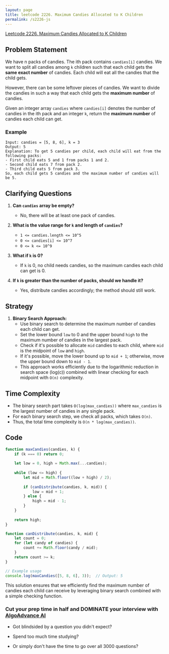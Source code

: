 ```yaml
---
layout: page
title: leetcode 2226. Maximum Candies Allocated to K Children
permalink: /s2226-js
---
```

[Leetcode 2226. Maximum Candies Allocated to K Children](https://algoadvance.github.io/algoadvance/l2226)
## Problem Statement

We have n packs of candies. The ith pack contains `candies[i]` candies. We want to split all candies among `k` children such that each child gets the **same exact number** of candies. Each child will eat all the candies that the child gets.

However, there can be some leftover pieces of candies. We want to divide the candies in such a way that each child gets the **maximum number** of candies.

Given an integer array `candies` where `candies[i]` denotes the number of candies in the ith pack and an integer `k`, return the **maximum number** of candies each child can get.

### Example
```text
Input: candies = [5, 8, 6], k = 3
Output: 5
Explanation: To get 5 candies per child, each child will eat from the following packs:
- First child eats 5 and 1 from packs 1 and 2.
- Second child eats 7 from pack 2.
- Third child eats 5 from pack 3.
So, each child gets 5 candies and the maximum number of candies will be 5.
```

## Clarifying Questions

1. **Can `candies` array be empty?**
   - No, there will be at least one pack of candies.
   
2. **What is the value range for `k` and length of `candies`?**
   - `1 <= candies.length <= 10^5`
   - `0 <= candies[i] <= 10^7`
   - `0 <= k <= 10^9`
   
3. **What if `k` is 0?**
   - If `k` is 0, no child needs candies, so the maximum candies each child can get is 0.
   
4. **If `k` is greater than the number of packs, should we handle it?**
   - Yes, distribute candies accordingly; the method should still work.

## Strategy

1. **Binary Search Approach:**
   - Use binary search to determine the maximum number of candies each child can get.
   - Set the lower bound `low` to 0 and the upper bound `high` to the maximum number of candies in the largest pack.
   - Check if it's possible to allocate `mid` candies to each child, where `mid` is the midpoint of `low` and `high`.
   - If it's possible, move the lower bound up to `mid + 1`; otherwise, move the upper bound down to `mid - 1`.
   - This approach works efficiently due to the logarithmic reduction in search space (log(c)) combined with linear checking for each midpoint with `O(n)` complexity.

## Time Complexity

- The binary search part takes `O(log(max_candies))` where `max_candies` is the largest number of candies in any single pack.
- For each binary search step, we check all packs, which takes `O(n)`.
- Thus, the total time complexity is `O(n * log(max_candies))`.

## Code
```javascript
function maxCandies(candies, k) {
    if (k === 0) return 0;
    
    let low = 0, high = Math.max(...candies);
    
    while (low <= high) {
        let mid = Math.floor((low + high) / 2);
        
        if (canDistribute(candies, k, mid)) {
            low = mid + 1;
        } else {
            high = mid - 1;
        }
    }
    
    return high;
}

function canDistribute(candies, k, mid) {
    let count = 0;
    for (let candy of candies) {
        count += Math.floor(candy / mid);
    }
    return count >= k;
}

// Example usage
console.log(maxCandies([5, 8, 6], 3));  // Output: 5
```

This solution ensures that we efficiently find the maximum number of candies each child can receive by leveraging binary search combined with a simple checking function.


### Cut your prep time in half and DOMINATE your interview with [AlgoAdvance AI](https://algoAdvance.com)

- Got blindsided by a question you didn't expect?

- Spend too much time studying?

- Or simply don't have the time to go over all 3000 questions?

